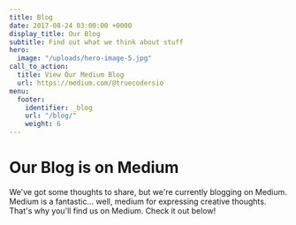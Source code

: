 ```yaml
---
title: Blog
date: 2017-08-24 03:00:00 +0000
display_title: Our Blog
subtitle: Find out what we think about stuff
hero:
  image: "/uploads/hero-image-5.jpg"
call_to_action:
  title: View Our Medium Blog
  url: https://medium.com/@truecodersio
menu:
  footer:
    identifier: _blog
    url: "/blog/"
    weight: 6
---
```


# Our Blog is on Medium

We've got some thoughts to share, but we're currently blogging on Medium.
Medium is a fantastic... well, medium for expressing creative thoughts.
That's why you'll find us on Medium.
Check it out below!

